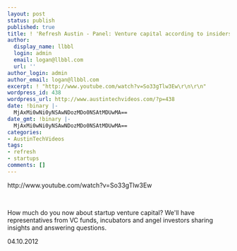 ```yaml
---
layout: post
status: publish
published: true
title: ! 'Refresh Austin - Panel: Venture capital according to insiders'
author:
  display_name: llbbl
  login: admin
  email: logan@llbbl.com
  url: ''
author_login: admin
author_email: logan@llbbl.com
excerpt: ! "http://www.youtube.com/watch?v=So33gTlw3Ew\r\n\r\n"
wordpress_id: 438
wordpress_url: http://www.austintechvideos.com/?p=438
date: !binary |-
  MjAxMi0wNi0yNSAwNDozMDo0NSAtMDUwMA==
date_gmt: !binary |-
  MjAxMi0wNi0yNSAwNDozMDo0NSAtMDUwMA==
categories:
- AustinTechVideos
tags:
- refresh
- startups
comments: []
---
```

<p>http://www.youtube.com/watch?v=So33gTlw3Ew</p>
<p><a id="more"></a><a id="more-438"></a></p>
<p>&nbsp;</p>
<p>How much do you now about startup venture capital? We'll have representatives from VC funds, incubators and angel investors sharing insights and answering questions.<em> </em></p>
<p>04.10.2012</p>
